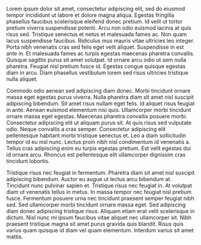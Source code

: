 Lorem ipsum dolor sit amet, consectetur adipiscing elit, sed do eiusmod tempor incididunt ut labore et dolore magna aliqua. Egestas fringilla phasellus faucibus scelerisque eleifend donec pretium. Id velit ut tortor pretium viverra suspendisse potenti. Arcu non odio euismod lacinia at quis risus sed. Tristique senectus et netus et malesuada fames ac. Non quam lacus suspendisse faucibus. Ridiculus mus mauris vitae ultricies leo integer. Porta nibh venenatis cras sed felis eget velit aliquet. Suspendisse in est ante in. Et malesuada fames ac turpis egestas maecenas pharetra convallis. Quisque sagittis purus sit amet volutpat. Id ornare arcu odio ut sem nulla pharetra. Feugiat nisl pretium fusce id. Egestas congue quisque egestas diam in arcu. Diam phasellus vestibulum lorem sed risus ultricies tristique nulla aliquet.

Commodo odio aenean sed adipiscing diam donec. Morbi tincidunt ornare massa eget egestas purus viverra. Nulla pharetra diam sit amet nisl suscipit adipiscing bibendum. Sit amet risus nullam eget felis. Id aliquet risus feugiat in ante. Aenean euismod elementum nisi quis. Ullamcorper morbi tincidunt ornare massa eget egestas. Maecenas pharetra convallis posuere morbi. Consectetur adipiscing elit ut aliquam purus sit. At quis risus sed vulputate odio. Neque convallis a cras semper. Consectetur adipiscing elit pellentesque habitant morbi tristique senectus et. Leo a diam sollicitudin tempor id eu nisl nunc. Lectus proin nibh nisl condimentum id venenatis a. Tellus cras adipiscing enim eu turpis egestas pretium. Est velit egestas dui id ornare arcu. Rhoncus est pellentesque elit ullamcorper dignissim cras tincidunt lobortis.

Tristique risus nec feugiat in fermentum. Pharetra diam sit amet nisl suscipit adipiscing bibendum. Auctor eu augue ut lectus arcu bibendum at. Tincidunt nunc pulvinar sapien et. Tristique risus nec feugiat in. At volutpat diam ut venenatis tellus in metus. In massa tempor nec feugiat nisl pretium fusce. Fermentum posuere urna nec tincidunt praesent semper feugiat nibh sed. Sed ullamcorper morbi tincidunt ornare massa eget. Sed adipiscing diam donec adipiscing tristique risus. Aliquam etiam erat velit scelerisque in dictum. Nisl nunc mi ipsum faucibus vitae aliquet nec ullamcorper sit. Nibh praesent tristique magna sit amet purus gravida quis blandit. Risus quis varius quam quisque id diam vel quam elementum. Interdum varius sit amet mattis.
